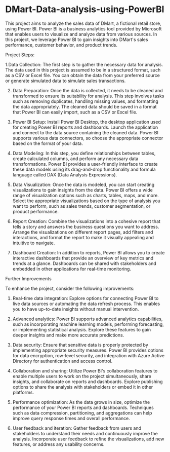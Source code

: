 # DMart-Data-analysis-using-PowerBI

This project aims to analyze the sales data of DMart, a fictional retail store, using Power BI. Power BI is a business analytics tool provided by Microsoft that enables users to visualize and analyze data from various sources. In this project, we leverage Power BI to gain insights into DMart's sales performance, customer behavior, and product trends.

Project Steps:

1.Data Collection: The first step is to gather the necessary data for analysis. The data used in this project is assumed to be in a structured format, such as a CSV or Excel file. You can obtain the data from your preferred source or generate simulated data to simulate sales transactions.

2. Data Preparation: Once the data is collected, it needs to be cleaned and transformed to ensure its suitability for analysis. This step involves tasks such as removing duplicates, handling missing values, and formatting the data appropriately. The cleaned data should be saved in a format that Power BI can easily import, such as a CSV or Excel file.

3. Power BI Setup: Install Power BI Desktop, the desktop application used for creating Power BI reports and dashboards. Launch the application and connect to the data source containing the cleaned data. Power BI supports various data connectors, so choose the appropriate connector based on the format of your data.

4. Data Modeling: In this step, you define relationships between tables, create calculated columns, and perform any necessary data transformations. Power BI provides a user-friendly interface to create these data models using its drag-and-drop functionality and formula language called DAX (Data Analysis Expressions).

5. Data Visualization: Once the data is modeled, you can start creating visualizations to gain insights from the data. Power BI offers a wide range of visualization options such as charts, tables, maps, and more. Select the appropriate visualizations based on the type of analysis you want to perform, such as sales trends, customer segmentation, or product performance.

6. Report Creation: Combine the visualizations into a cohesive report that tells a story and answers the business questions you want to address. Arrange the visualizations on different report pages, add filters and interactions, and format the report to make it visually appealing and intuitive to navigate.

7. Dashboard Creation: In addition to reports, Power BI allows you to create interactive dashboards that provide an overview of key metrics and trends at a glance. Dashboards can be shared with stakeholders and embedded in other applications for real-time monitoring.

Further Improvements

To enhance the project, consider the following improvements:

1. Real-time data integration: Explore options for connecting Power BI to live data sources or automating the data refresh process. This enables you to have up-to-date insights without manual intervention.

2. Advanced analytics: Power BI supports advanced analytics capabilities, such as incorporating machine learning models, performing forecasting, or implementing statistical analysis. Explore these features to gain deeper insights and make more accurate predictions.

3. Data security: Ensure that sensitive data is properly protected by implementing appropriate security measures. Power BI provides options for data encryption, row-level security, and integration with Azure Active Directory for authentication and access control.

4. Collaboration and sharing: Utilize Power BI's collaboration features to enable multiple users to work on the project simultaneously, share insights, and collaborate on reports and dashboards. Explore publishing options to share the analysis with stakeholders or embed it in other platforms.

5. Performance optimization: As the data grows in size, optimize the performance of your Power BI reports and dashboards. Techniques such as data compression, partitioning, and aggregations can help improve query response times and overall performance.

6. User feedback and iteration: Gather feedback from users and stakeholders to understand their needs and continuously improve the analysis. Incorporate user feedback to refine the visualizations, add new features, or address any usability concerns.
